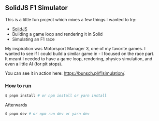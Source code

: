 ## SolidJS F1 Simulator

This is a little fun project which mixes a few things I wanted to try:

- [SolidJS](https://www.solidjs.com/)
- Building a game loop and rendering it in Solid
- Simulating an F1 race

My inspiration was Motorsport Manager 3, one of my favorite games. I wanted to see if I could build a similar game in - I focused on the race part. It meant I needed to have a game loop, rendering, physics simulation, and even a little AI (for pit stops).

You can see it in action here: https://bunsch.pl/f1simulation/.

### How to run

```bash
$ pnpm install # or npm install or yarn install
```

Afterwards

```bash
$ pnpm dev # or npm run dev or yarn dev
```

